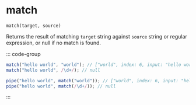 # match

`match(target, source)`

Returns the result of matching `target` string against `source` string or regular expression, or null if no match is found.

::: code-group

```ts [data-first]
match("hello world", "world"); // ["world", index: 6, input: "hello world", groups: undefined]
match("hello world", /\d+/); // null
```

```ts [data-last]
pipe("hello world", match("world")); // ["world", index: 6, input: "hello world", groups: undefined]
pipe("hello world", match(/\d+/)); // null
```

:::
